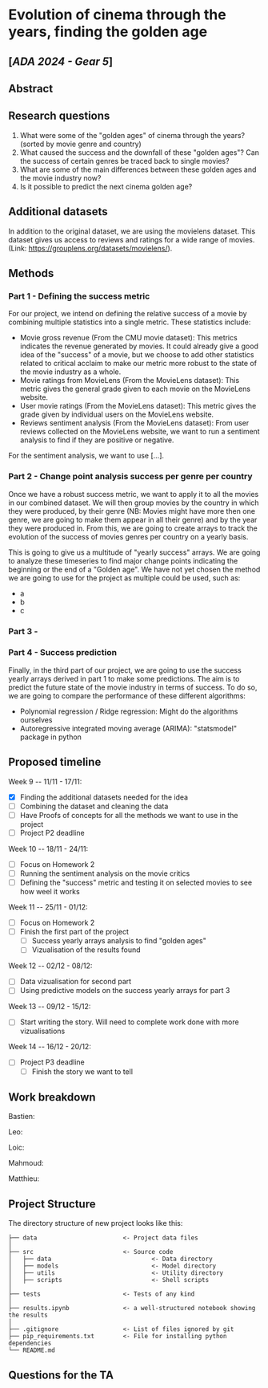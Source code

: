 # Evolution of cinema through the years, finding the golden age

## [_ADA 2024 - Gear 5_]

## Abstract

## Research questions

1. What were some of the "golden ages" of cinema through the years? (sorted by movie genre and country)
2. What caused the success and the downfall of these "golden ages"? Can the success of certain genres be traced back to single movies?
3. What are some of the main differences between these golden ages and the movie industry now?
4. Is it possible to predict the next cinema golden age?

## Additional datasets

In addition to the original dataset, we are using the movielens dataset. This dataset gives us access to reviews and ratings for a wide range of movies. (Link: https://grouplens.org/datasets/movielens/).

## Methods

### Part 1 - Defining the success metric

For our project, we intend on defining the relative success of a movie by combining multiple statistics into a single metric. These statistics include:

- Movie gross revenue (From the CMU movie dataset): This metrics indicates the revenue generated by movies. It could already give a good idea of the "success" of a movie, but we choose to add other statistics related to critical acclaim to make our metric more robust to the state of the movie industry as a whole.
- Movie ratings from MovieLens (From the MovieLens dataset): This metric gives the general grade given to each movie on the MovieLens website.
- User movie ratings (From the MovieLens dataset): This metric gives the grade given by individual users on the MovieLens website.
- Reviews sentiment analysis (From the MovieLens dataset): From user reviews collected on the MovieLens website, we want to run a sentiment analysis to find if they are positive or negative.

For the sentiment analysis, we want to use [...].

### Part 2 - Change point analysis success per genre per country

Once we have a robust success metric, we want to apply it to all the movies in our combined dataset. We will then group movies by the country in which they were produced, by their genre (NB: Movies might have more then one genre, we are going to make them appear in all their genre) and by the year they were produced in. From this, we are going to create arrays to track the evolution of the success of movies genres per country on a yearly basis.

This is going to give us a multitude of "yearly success" arrays. We are going to analyze these timeseries to find major change points indicating the beginning or the end of a "Golden age". We have not yet chosen the method we are going to use for the project as multiple could be used, such as:

- a
- b
- c

### Part 3 - 



### Part 4 - Success prediction

Finally, in the third part of our project, we are going to use the success yearly arrays derived in part 1 to make some predictions. The aim is to predict the future state of the movie industry in terms of success. To do so, we are going to compare the performance of these different algorithms:

- Polynomial regression / Ridge regression: Might do the algorithms ourselves
- Autoregressive integrated moving average (ARIMA): "statsmodel" package in python

## Proposed timeline

Week 9 -- 11/11 - 17/11:

- [x] Finding the additional datasets needed for the idea
- [ ] Combining the dataset and cleaning the data
- [ ] Have Proofs of concepts for all the methods we want to use in the project
- [ ] Project P2 deadline

Week 10 -- 18/11 - 24/11:

- [ ] Focus on Homework 2
- [ ] Running the sentiment analysis on the movie critics
- [ ] Defining the "success" metric and testing it on selected movies to see how weel it works

Week 11 -- 25/11 - 01/12:

- [ ] Focus on Homework 2
- [ ] Finish the first part of the project
  - [ ] Success yearly arrays analysis to find "golden ages"
  - [ ] Vizualisation of the results found

Week 12 -- 02/12 - 08/12:

- [ ] Data vizualisation for second part
- [ ] Using predictive models on the success yearly arrays for part 3

Week 13 -- 09/12 - 15/12:

- [ ] Start writing the story. Will need to complete work done with more vizualisations

Week 14 -- 16/12 - 20/12:

- [ ] Project P3 deadline
  - [ ] Finish the story we want to tell

## Work breakdown

Bastien:

Leo:

Loic:

Mahmoud:

Matthieu:

## Project Structure

The directory structure of new project looks like this:

```text
├── data                        <- Project data files
│
├── src                         <- Source code
│   ├── data                            <- Data directory
│   ├── models                          <- Model directory
│   ├── utils                           <- Utility directory
│   ├── scripts                         <- Shell scripts
│
├── tests                       <- Tests of any kind
│
├── results.ipynb               <- a well-structured notebook showing the results
│
├── .gitignore                  <- List of files ignored by git
├── pip_requirements.txt        <- File for installing python dependencies
└── README.md
```

## Questions for the TA